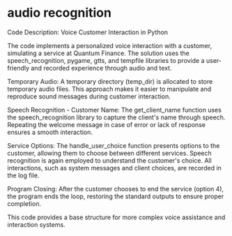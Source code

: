 # audio recognition
 
Code Description: Voice Customer Interaction in Python

The code implements a personalized voice interaction with a customer, simulating a service at Quantum Finance. The solution uses the speech_recognition, pygame, gtts, and tempfile libraries to provide a user-friendly and recorded experience through audio and text.

Temporary Audio:
A temporary directory (temp_dir) is allocated to store temporary audio files. This approach makes it easier to manipulate and reproduce sound messages during customer interaction.

Speech Recognition - Customer Name:
The get_client_name function uses the speech_recognition library to capture the client's name through speech. Repeating the welcome message in case of error or lack of response ensures a smooth interaction.

Service Options:
The handle_user_choice function presents options to the customer, allowing them to choose between different services. Speech recognition is again employed to understand the customer's choice. All interactions, such as system messages and client choices, are recorded in the log file.

Program Closing:
After the customer chooses to end the service (option 4), the program ends the loop, restoring the standard outputs to ensure proper completion.

This code provides a base structure for more complex voice assistance and interaction systems.